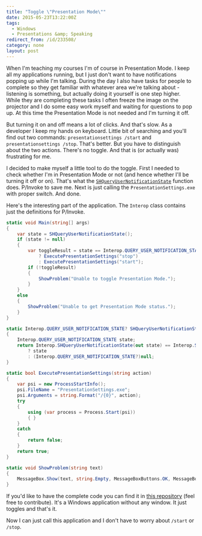 ```yaml
---
title: "Toggle \"Presentation Mode\""
date: 2015-05-23T13:22:00Z
tags:
  - Windows
  - Presentations &amp; Speaking
redirect_from: /id/233508/
category: none
layout: post
---
```

When I'm teaching my courses I'm of course in Presentation Mode. I keep all my applications running, but I just don't want to have notifications popping up while I'm talking. During the day I also have tasks for people to complete so they get familiar with whatever area we're talking about - listening is something, but actually doing it yourself is one step higher. While they are completing these tasks I often freeze the image on the projector and I do some easy work myself and waiting for questions to pop up. At this time the Presentation Mode is not needed and I'm turning it off.

But turning it on and off means a lot of clicks. And that's slow. As a developer I keep my hands on keyboard. Little bit of searching and you'll find out two commands: `presentationsettings /start` and `presentationsettings /stop`. That's better. But you have to distinguish about the two actions. There's no toggle. And that is (or actually was) frustrating for me.

<!-- excerpt -->

I decided to make myself a little tool to do the toggle. First I needed to check whether I'm in Presentation Mode or not (and hence whether I'll be turning it off or on). That's what the [`SHQueryUserNotificationState`][1] function does. P/Invoke to save me. Next is just calling the `PresentationSettings.exe` with proper switch. And done.

Here's the interesting part of the application. The `Interop` class contains just the definitions for P/Invoke.

```csharp
static void Main(string[] args)
{
	var state = SHQueryUserNotificationState();
	if (state != null)
	{
		var toggleResult = state == Interop.QUERY_USER_NOTIFICATION_STATE.QUNS_PRESENTATION_MODE
			? ExecutePresentationSettings("stop")
			: ExecutePresentationSettings("start");
		if (!toggleResult)
		{
			ShowProblem("Unable to toggle Presentation Mode.");
		}
	}
	else
	{
		ShowProblem("Unable to get Presentation Mode status.");
	}
}

static Interop.QUERY_USER_NOTIFICATION_STATE? SHQueryUserNotificationState()
{
	Interop.QUERY_USER_NOTIFICATION_STATE state;
	return Interop.SHQueryUserNotificationState(out state) == Interop.S_OK
		? state
		: (Interop.QUERY_USER_NOTIFICATION_STATE?)null;
}

static bool ExecutePresentationSettings(string action)
{
	var psi = new ProcessStartInfo();
	psi.FileName = "PresentationSettings.exe";
	psi.Arguments = string.Format("/{0}", action);
	try
	{
		using (var process = Process.Start(psi))
		{ }
	}
	catch
	{
		return false;
	}
	return true;
}

static void ShowProblem(string text)
{
	MessageBox.Show(text, string.Empty, MessageBoxButtons.OK, MessageBoxIcon.Exclamation);
}
```

If you'd like to have the complete code you can find it in [this repository][2] (feel free to contribute). It's a Windows application without any window. It just toggles and that's it.

Now I can just call this application and I don't have to worry about `/start` or `/stop`.

[1]: https://msdn.microsoft.com/en-us/library/windows/desktop/bb762242%28v=vs.85%29.aspx
[2]: https://github.com/cincuranet/PresentationModeToggle

